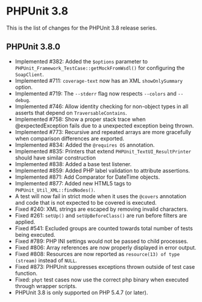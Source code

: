 PHPUnit 3.8
===========

This is the list of changes for the PHPUnit 3.8 release series.

PHPUnit 3.8.0
-------------

* Implemented #382: Added the `$options` parameter to `PHPUnit_Framework_TestCase::getMockFromWsdl()` for configuring the `SoapClient`.
* Implemented #711: `coverage-text` now has an XML `showOnlySummary` option.
* Implemented #719: The `--stderr` flag now respects `--colors` and `--debug`.
* Implemented #746: Allow identity checking for non-object types in all asserts that depend on `TraversableContains`.
* Implemented #758: Show a proper stack trace when @expectedException fails due to a unexpected exception being thrown.
* Implemented #773: Recursive and repeated arrays are more gracefully when comparison differences are exported.
* Implemented #834: Added the `@requires OS` annotation.
* Implemented #835: Printers that extend `PHPUnit_TextUI_ResultPrinter` should have similar construction
* Implemented #838: Added a base test listener.
* Implemented #859: Added PHP label validation to attribute assertions.
* Implemented #871: Add Comparator for DateTime objects.
* Implemented #877: Added new HTML5 tags to `PHPUnit_Util_XML::findNodes()`.
* A test will now fail in strict mode when it uses the `@covers` annotation and code that is not expected to be covered is executed.
* Fixed #240: XML strings are escaped by removing invalid characters.
* Fixed #261: `setUp()` and `setUpBeforeClass()` are run before filters are applied.
* Fixed #541: Excluded groups are counted towards total number of tests being executed.
* Fixed #789: PHP INI settings would not be passed to child processes.
* Fixed #806: Array references are now properly displayed in error output.
* Fixed #808: Resources are now reported as `resource(13) of type (stream)` instead of `NULL`.
* Fixed #873: PHPUnit suppresses exceptions thrown outside of test case function.
* Fixed: `phpt` test cases now use the correct php binary when executed through wrapper scripts.
* PHPUnit 3.8 is only supported on PHP 5.4.7 (or later).
